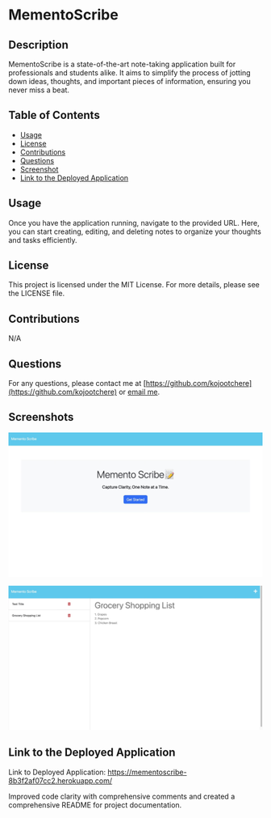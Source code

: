 # MementoScribe

## Description

MementoScribe is a state-of-the-art note-taking application built for professionals and students alike. It aims to simplify the process of jotting down ideas, thoughts, and important pieces of information, ensuring you never miss a beat.

## Table of Contents
- [Usage](#usage)
- [License](#license)
- [Contributions](#contributions)
- [Questions](#questions)
- [Screenshot](#screenshot)
- [Link to the Deployed Application](#link-to-the-deployed-application)

## Usage

Once you have the application running, navigate to the provided URL. Here, you can start creating, editing, and deleting notes to organize your thoughts and tasks efficiently.

## License

This project is licensed under the MIT License. For more details, please see the LICENSE file.

## Contributions

N/A

## Questions

For any questions, please contact me at [https://github.com/kojootchere](https://github.com/kojootchere) or [email me](mailto:kojootchere@gmail.com).

## Screenshots

![MementoScribe Landing Page](./screenshots/MementoScribe_Landing_Page.jpg)

![MementoScribe Notes Page](./screenshots/MementoScribe_Notes_Page.jpg)

## Link to the Deployed Application

Link to Deployed Application: https://mementoscribe-8b3f2af07cc2.herokuapp.com/

Improved code clarity with comprehensive comments and created a comprehensive README for project documentation.